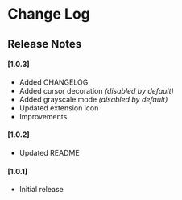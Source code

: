 # Change Log

## Release Notes

#### [1.0.3]

- Added CHANGELOG
- Added cursor decoration _(disabled by default)_
- Added grayscale mode _(disabled by default)_
- Updated extension icon
- Improvements

#### [1.0.2]

- Updated README

#### [1.0.1]

- Initial release
